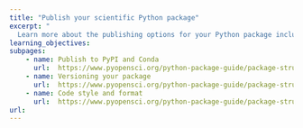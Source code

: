 ```yaml
---
title: "Publish your scientific Python package"
excerpt: "
  Learn more about the publishing options for your Python package including publishing on PyPI and the conda-forge channel of conda."
learning_objectives:
subpages:
    - name: Publish to PyPI and Conda
      url:  https://www.pyopensci.org/python-package-guide/package-structure-code/publish-python-package-pypi-conda.html#
    - name: Versioning your package
      url:  https://www.pyopensci.org/python-package-guide/package-structure-code/python-package-versions.html
    - name: Code style and format
      url:  https://www.pyopensci.org/python-package-guide/package-structure-code/code-style-linting-format.html
url:
---
```

